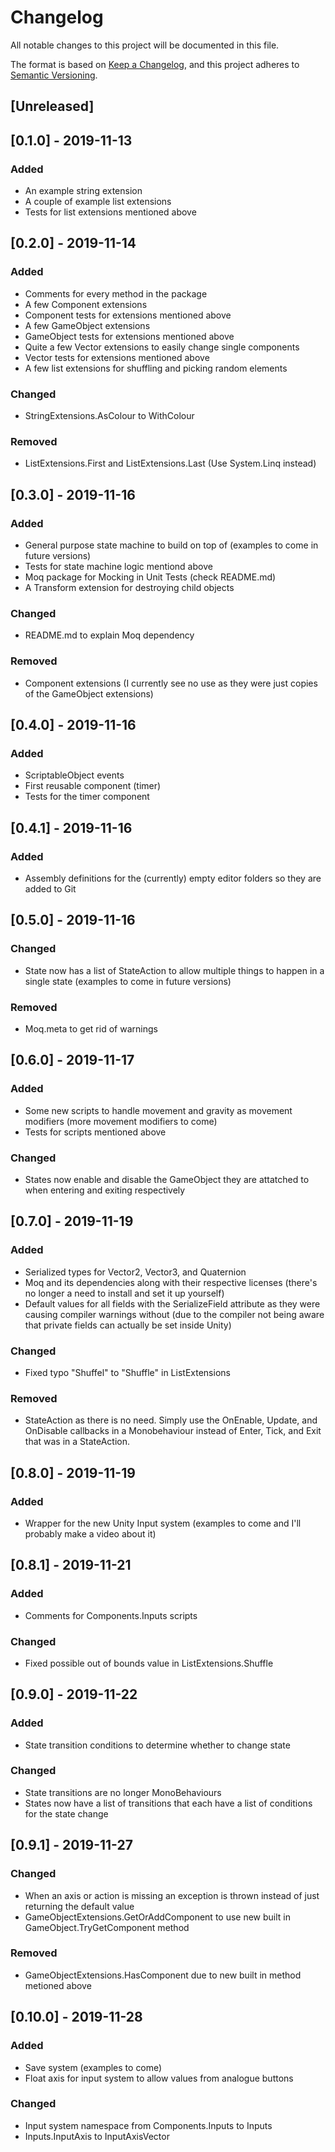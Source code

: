 # Changelog
All notable changes to this project will be documented in this file.

The format is based on [Keep a Changelog](https://keepachangelog.com/en/1.0.0/),
and this project adheres to [Semantic Versioning](https://semver.org/spec/v2.0.0.html).

## [Unreleased]

## [0.1.0] - 2019-11-13
### Added
- An example string extension
- A couple of example list extensions
- Tests for list extensions mentioned above

## [0.2.0] - 2019-11-14
### Added
- Comments for every method in the package
- A few Component extensions
- Component tests for extensions mentioned above
- A few GameObject extensions
- GameObject tests for extensions mentioned above
- Quite a few Vector extensions to easily change single components
- Vector tests for extensions mentioned above
- A few list extensions for shuffling and picking random elements

### Changed
- StringExtensions.AsColour to WithColour

### Removed
- ListExtensions.First and ListExtensions.Last (Use System.Linq instead)

## [0.3.0] - 2019-11-16
### Added
- General purpose state machine to build on top of (examples to come in future versions)
- Tests for state machine logic mentiond above
- Moq package for Mocking in Unit Tests (check README.md)
- A Transform extension for destroying child objects

### Changed
- README.md to explain Moq dependency

### Removed
- Component extensions (I currently see no use as they were just copies of the GameObject extensions)

## [0.4.0] - 2019-11-16
### Added
- ScriptableObject events
- First reusable component (timer)
- Tests for the timer component

## [0.4.1] - 2019-11-16
### Added
- Assembly definitions for the (currently) empty editor folders so they are added to Git

## [0.5.0] - 2019-11-16
### Changed
- State now has a list of StateAction to allow multiple things to happen in a single state (examples to come in future versions)

### Removed
- Moq.meta to get rid of warnings

## [0.6.0] - 2019-11-17

### Added
- Some new scripts to handle movement and gravity as movement modifiers (more movement modifiers to come)
- Tests for scripts mentioned above

### Changed
- States now enable and disable the GameObject they are attatched to when entering and exiting respectively

## [0.7.0] - 2019-11-19

### Added
- Serialized types for Vector2, Vector3, and Quaternion
- Moq and its dependencies along with their respective licenses (there's no longer a need to install and set it up yourself)
- Default values for all fields with the SerializeField attribute as they were causing compiler warnings without (due to the compiler not being aware that private fields can actually be set inside Unity)

### Changed
- Fixed typo "Shuffel" to "Shuffle" in ListExtensions

### Removed
- StateAction as there is no need. Simply use the OnEnable, Update, and OnDisable callbacks in a Monobehaviour instead of Enter, Tick, and Exit that was in a StateAction.

## [0.8.0] - 2019-11-19

### Added
- Wrapper for the new Unity Input system (examples to come and I'll probably make a video about it)

## [0.8.1] - 2019-11-21

### Added
- Comments for Components.Inputs scripts

### Changed
- Fixed possible out of bounds value in ListExtensions.Shuffle

## [0.9.0] - 2019-11-22

### Added
- State transition conditions to determine whether to change state

### Changed
- State transitions are no longer MonoBehaviours
- States now have a list of transitions that each have a list of conditions for the state change

## [0.9.1] - 2019-11-27

### Changed
- When an axis or action is missing an exception is thrown instead of just returning the default value
- GameObjectExtensions.GetOrAddComponent to use new built in GameObject.TryGetComponent method

### Removed
- GameObjectExtensions.HasComponent due to new built in method metioned above

## [0.10.0] - 2019-11-28

### Added
- Save system (examples to come)
- Float axis for input system to allow values from analogue buttons

### Changed
- Input system namespace from Components.Inputs to Inputs
- Inputs.InputAxis to InputAxisVector
